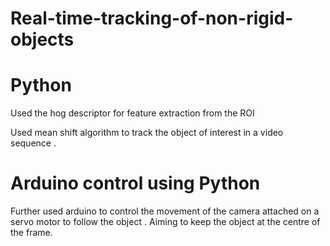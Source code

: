 # Real-time-tracking-of-non-rigid-objects

# Python
Used the hog descriptor for feature extraction from the ROI

Used mean shift algorithm to track the object of interest in a video sequence .

# Arduino control using Python

Further used arduino to control the movement of the camera attached on a servo motor to follow the object . Aiming to keep the object at the centre of the frame.



